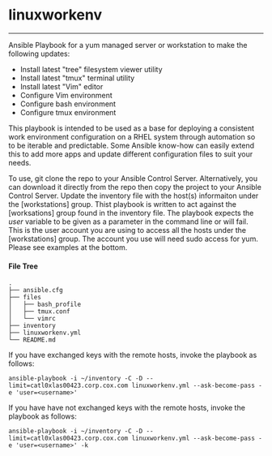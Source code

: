 # linuxworkenv
---
Ansible Playbook for a yum managed server or workstation to make the following updates:
* Install latest "tree" filesystem viewer utility
* Install latest "tmux" terminal utility
* Install latest "Vim" editor
* Configure Vim environment
* Configure bash environment
* Configure tmux environment

This playbook is intended to be used as a base for deploying a consistent work environment configuration on a RHEL system through automation so to be iterable and predictable. 
Some Ansible know-how can easily extend this to add more apps and update different configuration files to suit your needs. 

To use, git clone the repo to your Ansible Control Server.
Alternatively, you can download it directly from the repo then copy the project to your Ansible Control Server.
Update the inventory file with the host(s) informaiton under the [workstations] group.
Thist playbook is written to act against the [worksations] group found in the inventory file.
The playbook expects the *user* variable to be given as a parameter in the command line or will fail. 
This is the user account you are using to access all the hosts under the [workstations] group.
The account you use will need sudo access for yum.
Please see examples at the bottom. 

#### File Tree
```
.
├── ansible.cfg
├── files
│   ├── bash_profile
│   ├── tmux.conf
│   └── vimrc
├── inventory
├── linuxworkenv.yml
└── README.md
```

If you have exchanged keys with the remote hosts, invoke the playbook as follows:
```
ansible-playbook -i ~/inventory -C -D --limit=catl0xlas00423.corp.cox.com linuxworkenv.yml --ask-become-pass -e 'user=<username>'
```

If you have have not exchanged keys with the remote hosts, invoke the playbook as follows:
```
ansible-playbook -i ~/inventory -C -D --limit=catl0xlas00423.corp.cox.com linuxworkenv.yml --ask-become-pass -e 'user=<username>' -k
```

